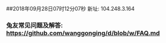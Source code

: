 ##2018年09月28日07时12分07秒 新址: 104.248.3.164
### 兔友常见问题及解答: https://github.com/wanggonging/d/blob/w/FAQ.md
